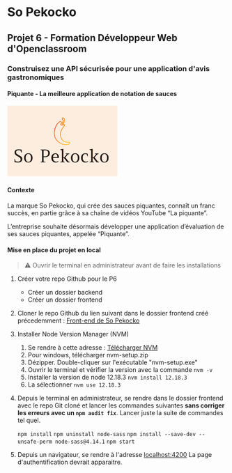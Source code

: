 # So Pekocko 
## Projet 6 - Formation Développeur Web d'Openclassroom

### Construisez une API sécurisée pour une application d'avis gastronomiques
#### Piquante - La meilleure application de notation de sauces 

![So Pekocko](/assets/images/logo.png)

#### Contexte 

La marque So Pekocko, qui crée des sauces piquantes, connaît un franc succès, en partie grâce à sa chaîne de vidéos YouTube “La piquante”.

L’entreprise souhaite désormais développer une application d’évaluation de ses sauces piquantes, appelée “Piquante”.

#### Mise en place du projet en local

>:warning: Ouvrir le terminal en administrateur avant de faire les installations 

1. Créer votre repo Github pour le P6
    - Créer un dossier backend
    - Créer un dossier frontend

2. Cloner le repo Github du lien suivant dans le dossier frontend créé précedemment : [Front-end de So Pekocko](https://github.com/OpenClassrooms-Student-Center/dwj-projet6)


3. Installer Node Version Manager (NVM)
    1. Se rendre à cette adresse : [Télécharger NVM](https://github.com/coreybutler/nvm-windows/releases)
    2. Pour windows, télécharger nvm-setup.zip
    3. Dézipper. Double-cliquer sur l'exécutable "nvm-setup.exe"
    4. Ouvrir le terminal et vérifier la version avec la commande 
    ```nvm -v```
    5. Installer la version de node 12.18.3
    ```nvm install 12.18.3```
    6. La sélectionner 
    ```nvm use 12.18.3```

4. Depuis le terminal en administrateur, se rendre dans le dossier frontend avec le repo Git cloné et lancer les commandes suivantes **sans corriger les erreurs avec un ```npm audit fix```**. Lancer juste la suite de commandes tel quel.

    ```npm install```
    ```npm uninstall node-sass```
    ```npm install --save-dev --unsafe-perm node-sass@4.14.1```
    ```npm start```

5. Depuis un navigateur, se rendre à l'adresse
[localhost:4200](localhost:4200)
    La page d'authentification devrait apparaitre.